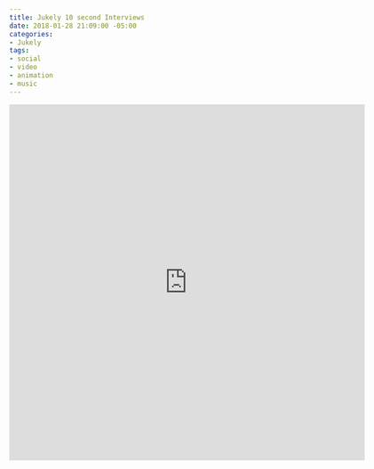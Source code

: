 ```yaml
---
title: Jukely 10 second Interviews
date: 2018-01-28 21:09:00 -05:00
categories:
- Jukely
tags:
- social
- video
- animation
- music
---
```


<div class="video-square">
	<iframe src="https://player.vimeo.com/video/253179947?&background=1&loop=1&autopause=0" width="640" height="640" frameborder="0" webkitallowfullscreen mozallowfullscreen allowfullscreen></iframe>
</div>